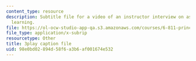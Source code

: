 ```yaml
---
content_type: resource
description: Subtitle file for a video of an instructor interview on assessing student's
  learning.
file: https://ol-ocw-studio-app-qa.s3.amazonaws.com/courses/6-811-principles-and-practice-of-assistive-technology-fall-2014/98e0bd02894d58f6a3b6af001674e532_ZjLZ_P8svSY.vtt
file_type: application/x-subrip
resourcetype: Other
title: 3play caption file
uid: 98e0bd02-894d-58f6-a3b6-af001674e532
---
```

